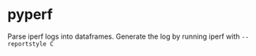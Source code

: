# pyperf

Parse iperf logs into dataframes. Generate the log by running iperf with `--reportstyle C`
